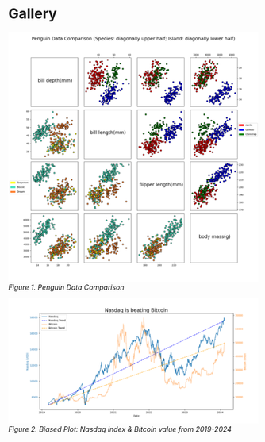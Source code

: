 # Gallery

![penguin data](exercise1/images/Penguin.png)
*Figure 1. Penguin Data Comparison*

![Nasdaq VS Bitcoin](exercise1/images/Nasdaq_over_Bitcoin2.png)
*Figure 2. Biased Plot: Nasdaq index & Bitcoin value from 2019-2024*
